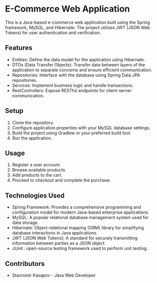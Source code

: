 # E-Commerce Web Application

This is a Java-based e-commerce web application built using the Spring framework, MySQL, and Hibernate. The project utilizes JWT (JSON Web Tokens) for user authentication and verification.

## Features

- Entities: Define the data model for the application using Hibernate.
- DTOs (Data Transfer Objects): Transfer data between layers of the application to separate concerns and ensure efficient communication.
- Repositories: Interface with the database using Spring Data JPA repositories.
- Services: Implement business logic and handle transactions.
- RestControllers: Expose RESTful endpoints for client-server communication.

## Setup

1. Clone the repository.
2. Configure application.properties with your MySQL database settings.
3. Build the project using Gradlew or your preferred build tool.
4. Run the application.

## Usage

1. Register a user account.
2. Browse available products.
3. Add products to the cart.
4. Proceed to checkout and complete the purchase.

## Technologies Used

- Spring Framework: Provides a comprehensive programming and configuration model for modern Java-based enterprise applications.
- MySQL: A popular relational database management system used for data storage.
- Hibernate: Object-relational mapping (ORM) library for simplifying database interactions in Java applications.
- JWT (JSON Web Tokens): A standard for securely transmitting information between parties as a JSON object.
- JUnit : open-source testing framework used to perform unit testing.

## Contributors

- Stavromir Kasapov - Java Web Developer